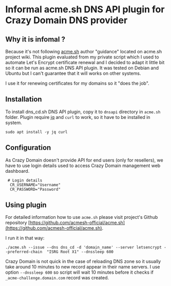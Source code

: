 # Informal acme.sh DNS API plugin for Crazy Domain DNS provider

## Why it is infomal ?
Because it's not following [acme.sh](https://github.com/acmesh-official/acme.sh) author "guidance" located on acme.sh project wiki. This plugin evaluated from my private script which I used to automate Let's Encrypt certificate renewal and I decided to adapt it little bit so it can be run as acme.sh DNS API plugin. It was tested on Debian and Ubuntu but I can't guarantee that it will works on other systems.

I use it for renewing certificates for my domains so it "does the job".

## Installation
To install dns_cd.sh DNS API plugin, copy it to `dnsapi` directory in `acme.sh` folder.
Plugin require [jq](https://stedolan.github.io/jq/) and `curl` to work, so it have to be installed in system.

```
sudo apt install -y jq curl
```

## Configuration
As Crazy Domain doesn't provide API for end users (only for resellers), we have to use login details used to access Crazy Domain management web dashboard.

```
 # Login details
  CR_USERNAME="Username"
  CR_PASSWORD="Password"
```
## Using plugin

For detailed information how to use `acme.sh` please visit project's Github repository [https://github.com/acmesh-official/acme.sh](https://github.com/acmesh-official/acme.sh).

I run it in that way:

```
./acme.sh --issue --dns dns_cd -d 'domain_name' --server letsencrypt --preferred-chain  "ISRG Root X1" --dnssleep 600
```
Crazy Domain is not quick in the case of reloading DNS zone so it usually take around 10 minutes to new record appear in their name servers. I use option `--dnssleep 600` so script will wait 10 minutes before it checks if `_acme-challenge.domain.com` record was created.


